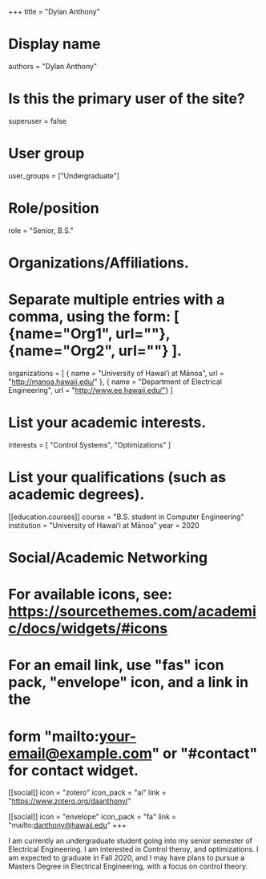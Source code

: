 +++
title = "Dylan Anthony"

# Display name

authors = "Dylan Anthony"

# Is this the primary user of the site?

superuser = false

# User group

user_groups = ["Undergraduate"]

# Role/position

role = "Senior, B.S."

# Organizations/Affiliations.

# Separate multiple entries with a comma, using the form: [ {name="Org1", url=""}, {name="Org2", url=""} ].

organizations = [ { name = "University of Hawaiʻi at Mānoa", url = "http://manoa.hawaii.edu/" }, { name = "Department of Electrical Engineering", url = "http://www.ee.hawaii.edu/"} ]

# List your academic interests.

interests = [ "Control Systems", "Optimizations" ]

# List your qualifications (such as academic degrees).

[[education.courses]]
  course = "B.S. student in Computer Engineering"
  institution = "University of Hawaiʻi at Mānoa" 
  year = 2020

# Social/Academic Networking

# For available icons, see: https://sourcethemes.com/academic/docs/widgets/#icons

# For an email link, use "fas" icon pack, "envelope" icon, and a link in the

# form "mailto:your-email@example.com" or "#contact" for contact widget.

[[social]] 
  icon = "zotero"
  icon_pack = "ai"
  link = "https://www.zotero.org/daanthony/"

[[social]] 
  icon = "envelope"
  icon_pack = "fa" 
  link = "mailto:danthony@hawaii.edu"
+++

I am currently an undergraduate student going into my senior semester of Electrical Engineering. I am interested in Control theroy, and optimizations. I am expected to graduate in Fall 2020, and I may  have plans to pursue a Masters Degree in Electrical Engineering, with a focus on control theory.
<!--stackedit_data:
eyJoaXN0b3J5IjpbLTEyOTY2Nzg4MzBdfQ==
-->
